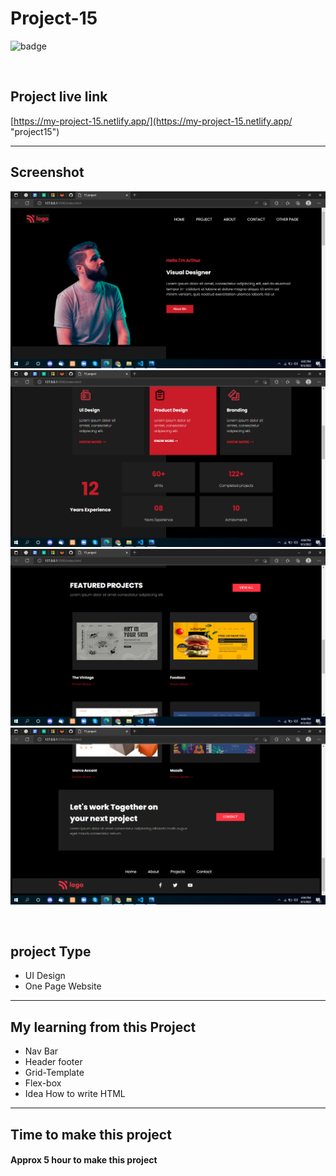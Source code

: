 # Project-15


![badge](https://img.shields.io/badge/Technologies-HTML/CSS-green)

<br>

## Project live link
[https://my-project-15.netlify.app/](https://my-project-15.netlify.app/ "project15")

<hr>

## Screenshot
![](./screen-shots/01.png)
![](./screen-shots/02.png)
![](./screen-shots/03.png)
![](./screen-shots/04.png)

<br>

## project Type
- UI Design
- One Page Website

<hr>

## My learning from this Project
- Nav Bar
- Header footer
- Grid-Template
- Flex-box
- Idea How to write HTML

<hr>

## Time to make this project
#### Approx 5 hour to make this project
